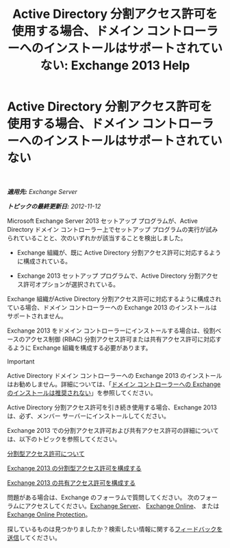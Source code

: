 ﻿---
title: 'Active Directory 分割アクセス許可を使用する場合、ドメイン コントローラーへのインストールはサポートされていない: Exchange 2013 Help'
TOCTitle: Active Directory 分割アクセス許可を使用する場合、ドメイン コントローラーへのインストールはサポートされていない
ms:assetid: 977e3758-5e09-40a2-80c1-fe344b1d8a2a
ms:mtpsurl: https://technet.microsoft.com/ja-jp/library/ms.exch.setupreadiness.installondcinadsplitpermissionmode(v=EXCHG.150)
ms:contentKeyID: 48269836
ms.date: 04/24/2018
mtps_version: v=EXCHG.150
ms.translationtype: HT
---

# Active Directory 分割アクセス許可を使用する場合、ドメイン コントローラーへのインストールはサポートされていない

 

_**適用先:** Exchange Server_

_**トピックの最終更新日:** 2012-11-12_

Microsoft Exchange Server 2013 セットアップ プログラムが、Active Directory ドメイン コントローラー上でセットアップ プログラムの実行が試みられていることと、次のいずれかが該当することを検出しました。

  - Exchange 組織が、既に Active Directory 分割アクセス許可に対応するように構成されている。

  - Exchange 2013 セットアップ プログラムで、Active Directory 分割アクセス許可オプションが選択されている。

Exchange 組織がActive Directory 分割アクセス許可に対応するように構成されている場合、ドメイン コントローラーへの Exchange 2013 のインストールはサポートされません。

Exchange 2013 をドメイン コントローラーにインストールする場合は、役割ベースのアクセス制御 (RBAC) 分割アクセス許可または共有アクセス許可に対応するように Exchange 組織を構成する必要があります。


> [!IMPORTANT]
> Active Directory ドメイン コントローラーへの Exchange 2013 のインストールはお勧めしません。詳細については、「<A href="installing-exchange-on-a-domain-controller-is-not-recommended-exchange-2013-help.md">ドメイン コントローラーへの Exchange のインストールは推奨されない</A>」を参照してください。



Active Directory 分割アクセス許可を引き続き使用する場合、Exchange 2013 は、必ず、メンバー サーバーにインストールしてください。

Exchange 2013 での分割アクセス許可および共有アクセス許可の詳細については、以下のトピックを参照してください。

[分割型アクセス許可について](understanding-split-permissions-exchange-2013-help.md)

[Exchange 2013 の分割型アクセス許可を構成する](configure-exchange-2013-for-split-permissions-exchange-2013-help.md)

[Exchange 2013 の共有アクセス許可を構成する](configure-exchange-2013-for-shared-permissions-exchange-2013-help.md)

問題がある場合は、Exchange のフォーラムで質問してください。 次のフォーラムにアクセスしてください。[Exchange Server](https://go.microsoft.com/fwlink/p/?linkid=60612)、 [Exchange Online](https://go.microsoft.com/fwlink/p/?linkid=267542)、 または [Exchange Online Protection](https://go.microsoft.com/fwlink/p/?linkid=285351)。

探しているものは見つかりましたか？検索したい情報に関する[フィードバックを送信](mailto:exsetuphelpfeedback@microsoft.com?subject=exchange%202013%20setup%20help%20feedback)してください。

